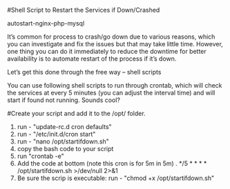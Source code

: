 
#Shell Script to Restart the Services if Down/Crashed

autostart-nginx-php-mysql

It’s common for process to crash/go down due to various reasons, which you can investigate and fix the issues but that may take little time. However, one thing you can do it immediately to reduce the downtime for better availability is to automate restart of the process if it’s down.

Let’s get this done through the free way – shell scripts

You can use following shell scripts to run through crontab, which will check the services at every 5 minutes (you can adjust the interval time) and will start if found not running. Sounds cool?



#Create your script and add it to the /opt/ folder.

1. run -  "update-rc.d cron defaults"
2. run - "/etc/init.d/cron start"
3. run - "nano /opt/startifdown.sh" 
4. copy the bash code to your script 
5. run "crontab -e"
6. Add the code at bottom (note this cron is for 5m in 5m) .   */5 * * * * /opt/startifdown.sh >/dev/null 2>&1  
7. Be sure the scrip is executable: run - "chmod +x /opt/startifdown.sh" 

